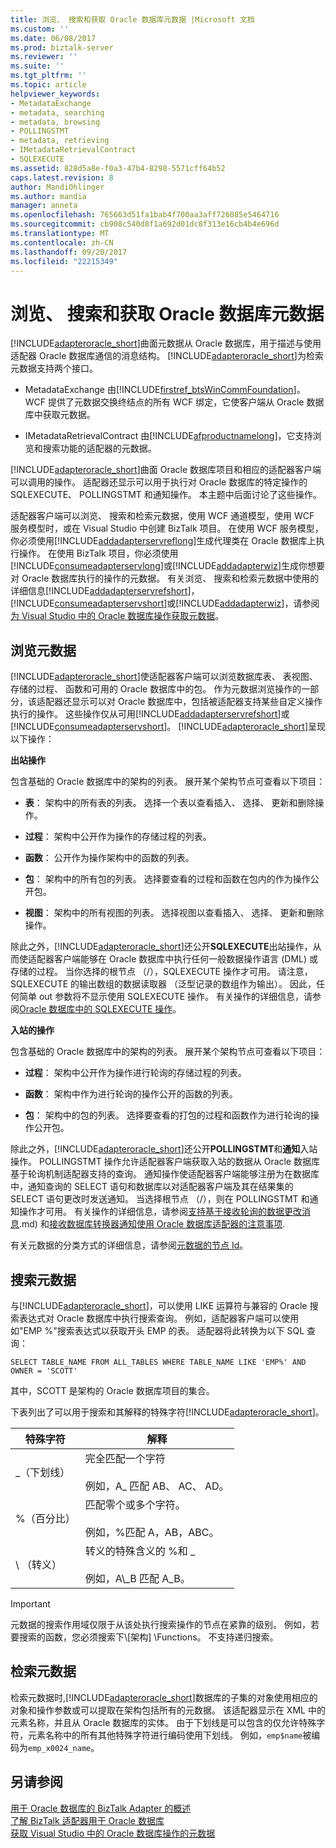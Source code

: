 ```yaml
---
title: 浏览、 搜索和获取 Oracle 数据库元数据 |Microsoft 文档
ms.custom: ''
ms.date: 06/08/2017
ms.prod: biztalk-server
ms.reviewer: ''
ms.suite: ''
ms.tgt_pltfrm: ''
ms.topic: article
helpviewer_keywords:
- MetadataExchange
- metadata, searching
- metadata, browsing
- POLLINGSTMT
- metadata, retrieving
- IMetadataRetrievalContract
- SQLEXECUTE
ms.assetid: 828d5a8e-f0a3-47b4-8298-5571cff64b52
caps.latest.revision: 8
author: MandiOhlinger
ms.author: mandia
manager: anneta
ms.openlocfilehash: 765663d51fa1bab4f700aa3aff726085e5464716
ms.sourcegitcommit: cb908c540d8f1a692d01dc8f313e16cb4b4e696d
ms.translationtype: MT
ms.contentlocale: zh-CN
ms.lasthandoff: 09/20/2017
ms.locfileid: "22215349"
---
```

# <a name="browse-search-and-get-oracle-database-metadata"></a>浏览、 搜索和获取 Oracle 数据库元数据
[!INCLUDE[adapteroracle_short](../../includes/adapteroracle-short-md.md)]曲面元数据从 Oracle 数据库，用于描述与使用适配器 Oracle 数据库通信的消息结构。 [!INCLUDE[adapteroracle_short](../../includes/adapteroracle-short-md.md)]为检索元数据支持两个接口。  
  
-   MetadataExchange 由[!INCLUDE[firstref_btsWinCommFoundation](../../includes/firstref-btswincommfoundation-md.md)]。 WCF 提供了元数据交换终结点的所有 WCF 绑定，它使客户端从 Oracle 数据库中获取元数据。  
  
-   IMetadataRetrievalContract 由[!INCLUDE[afproductnamelong](../../includes/afproductnamelong-md.md)]，它支持浏览和搜索功能的适配器的元数据。  
  
 [!INCLUDE[adapteroracle_short](../../includes/adapteroracle-short-md.md)]曲面 Oracle 数据库项目和相应的适配器客户端可以调用的操作。 适配器还显示可以用于执行对 Oracle 数据库的特定操作的 SQLEXECUTE、 POLLINGSTMT 和通知操作。 本主题中后面讨论了这些操作。  
  
 适配器客户端可以浏览、 搜索和检索元数据，使用 WCF 通道模型，使用 WCF 服务模型时，或在 Visual Studio 中创建 BizTalk 项目。 在使用 WCF 服务模型，你必须使用[!INCLUDE[addadapterservreflong](../../includes/addadapterservreflong-md.md)]生成代理类在 Oracle 数据库上执行操作。 在使用 BizTalk 项目，你必须使用[!INCLUDE[consumeadapterservlong](../../includes/consumeadapterservlong-md.md)]或[!INCLUDE[addadapterwiz](../../includes/addadapterwiz-md.md)]生成你想要对 Oracle 数据库执行的操作的元数据。 有关浏览、 搜索和检索元数据中使用的详细信息[!INCLUDE[addadapterservrefshort](../../includes/addadapterservrefshort-md.md)]，[!INCLUDE[consumeadapterservshort](../../includes/consumeadapterservshort-md.md)]或[!INCLUDE[addadapterwiz](../../includes/addadapterwiz-md.md)]，请参阅[为 Visual Studio 中的 Oracle 数据库操作获取元数据](../../adapters-and-accelerators/adapter-oracle-database/get-metadata-for-oracle-database-operations-in-visual-studio.md)。  
  
## <a name="browsing-metadata"></a>浏览元数据  
 [!INCLUDE[adapteroracle_short](../../includes/adapteroracle-short-md.md)]使适配器客户端可以浏览数据库表、 表视图、 存储的过程、 函数和可用的 Oracle 数据库中的包。 作为元数据浏览操作的一部分，该适配器还显示可以对 Oracle 数据库中，包括被适配器支持某些自定义操作执行的操作。 这些操作仅从可用[!INCLUDE[addadapterservrefshort](../../includes/addadapterservrefshort-md.md)]或[!INCLUDE[consumeadapterservshort](../../includes/consumeadapterservshort-md.md)]。 [!INCLUDE[adapteroracle_short](../../includes/adapteroracle-short-md.md)]呈现以下操作：  
  
 **出站操作**  
  
 包含基础的 Oracle 数据库中的架构的列表。 展开某个架构节点可查看以下项目：  
  
-   **表**： 架构中的所有表的列表。 选择一个表以查看插入、 选择、 更新和删除操作。  
  
-   **过程**： 架构中公开作为操作的存储过程的列表。  
  
-   **函数**： 公开作为操作架构中的函数的列表。  
  
-   **包**： 架构中的所有包的列表。 选择要查看的过程和函数在包内的作为操作公开包。  
  
-   **视图**： 架构中的所有视图的列表。 选择视图以查看插入、 选择、 更新和删除操作。  
  
 除此之外，[!INCLUDE[adapteroracle_short](../../includes/adapteroracle-short-md.md)]还公开**SQLEXECUTE**出站操作，从而使适配器客户端能够在 Oracle 数据库中执行任何一般数据操作语言 (DML) 或存储的过程。 当你选择的根节点 （/），SQLEXECUTE 操作才可用。 请注意，SQLEXECUTE 的输出数组的数据读取器 （泛型记录的数组作为输出）。 因此，任何简单 out 参数将不显示使用 SQLEXECUTE 操作。 有关操作的详细信息，请参阅[Oracle 数据库中的 SQLEXECUTE 操作](../../adapters-and-accelerators/adapter-oracle-database/sqlexecute-operation-in-oracle-database.md)。  
  
 **入站的操作**  
  
 包含基础的 Oracle 数据库中的架构的列表。 展开某个架构节点可查看以下项目：  
  
-   **过程**： 架构中公开作为操作进行轮询的存储过程的列表。  
  
-   **函数**： 架构中作为进行轮询的操作公开的函数的列表。  
  
-   **包**： 架构中的包的列表。 选择要查看的打包的过程和函数作为进行轮询的操作公开包。  
  
 除此之外，[!INCLUDE[adapteroracle_short](../../includes/adapteroracle-short-md.md)]还公开**POLLINGSTMT**和**通知**入站操作。 POLLINGSTMT 操作允许适配器客户端获取入站的数据从 Oracle 数据库基于轮询机制适配器支持的查询。 通知操作使适配器客户端能够注册为在数据库中，通知查询的 SELECT 语句和数据库以对适配器客户端及其在结果集的 SELECT 语句更改时发送通知。 当选择根节点 （/），则在 POLLINGSTMT 和通知操作才可用。 有关操作的详细信息，请参阅[支持基于接收轮询的数据更改消息](../../adapters-and-accelerators/adapter-oracle-database/support-for-receiving-polling-based-data-changed-messages-in-oracle-database.md).md) 和[接收数据库转换器通知使用 Oracle 数据库适配器的注意事项](../../adapters-and-accelerators/adapter-oracle-database/before-you-receive-database-change-notifications-using-the-oracle-db-adapter.md).  
  
 有关元数据的分类方式的详细信息，请参阅[元数据的节点 Id](../../adapters-and-accelerators/adapter-oracle-database/metadata-node-ids3.md)。  
  
## <a name="searching-metadata"></a>搜索元数据  
 与[!INCLUDE[adapteroracle_short](../../includes/adapteroracle-short-md.md)]，可以使用 LIKE 运算符与兼容的 Oracle 搜索表达式对 Oracle 数据库中执行搜索查询。 例如，适配器客户端可以使用如"EMP %"搜索表达式以获取开头 EMP 的表。 适配器将此转换为以下 SQL 查询：  
  
```  
SELECT TABLE_NAME FROM ALL_TABLES WHERE TABLE_NAME LIKE 'EMP%' AND OWNER = 'SCOTT'  
```  
  
 其中，SCOTT 是架构的 Oracle 数据库项目的集合。  
  
 下表列出了可以用于搜索和其解释的特殊字符[!INCLUDE[adapteroracle_short](../../includes/adapteroracle-short-md.md)]。  
  
|特殊字符|解释|  
|-----------------------|--------------------|  
|_（下划线）|完全匹配一个字符<br /><br /> 例如，A_ 匹配 AB、 AC、 AD。|  
|%（百分比）|匹配零个或多个字符。<br /><br /> 例如，%匹配 A，AB，ABC。|  
|\ （转义）|转义的特殊含义的 %和 _<br /><br /> 例如，A\\_B 匹配 A_B。|  
  
> [!IMPORTANT]
>  元数据的搜索作用域仅限于从该处执行搜索操作的节点在紧靠的级别。 例如，若要搜索的函数，您必须搜索下\\[架构] \Functions。 不支持递归搜索。  
  
## <a name="retrieving-metadata"></a>检索元数据  
 检索元数据时,[!INCLUDE[adapteroracle_short](../../includes/adapteroracle-short-md.md)]数据库的子集的对象使用相应的对象和操作参数或可以提取在架构包括所有的元数据。 该适配器显示在 XML 中的元素名称，并且从 Oracle 数据库的实体。 由于下划线是可以包含的仅允许特殊字符，元素名称中的所有其他特殊字符进行编码使用下划线。 例如，`emp$name`被编码为`emp_x0024_name`。  
  
## <a name="see-also"></a>另请参阅  
 [用于 Oracle 数据库的 BizTalk Adapter 的概述](../../adapters-and-accelerators/adapter-oracle-database/overview-of-biztalk-adapter-for-oracle-database.md)   
 [了解 BizTalk 适配器用于 Oracle 数据库](../../adapters-and-accelerators/adapter-oracle-database/understand-the-biztalk-adapter-for-oracle-database.md)   
[获取 Visual Studio 中的 Oracle 数据库操作的元数据](../../adapters-and-accelerators/adapter-oracle-database/get-metadata-for-oracle-database-operations-in-visual-studio.md)